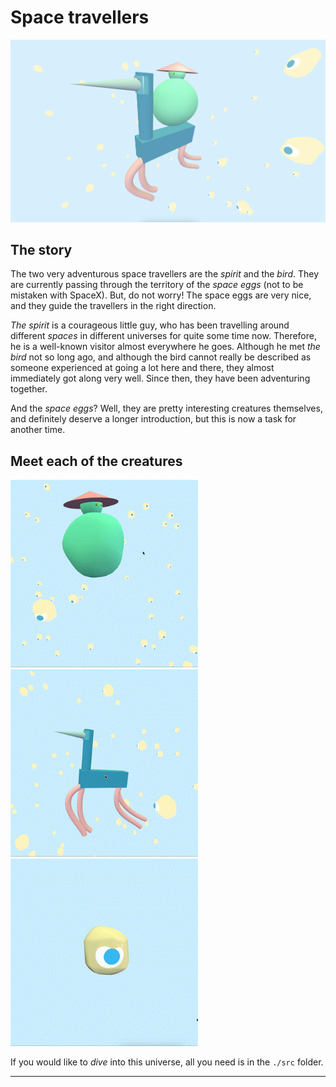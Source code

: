 # Space travellers

<img src="./img/space-travellers.png" width=900 />

## The story
The two very adventurous space travellers are the *spirit* and the *bird*. They are currently passing through the territory of the *space eggs* (not to be mistaken with SpaceX). But, do not worry! The space eggs are very nice, and they guide the travellers in the right direction.

*The spirit* is a courageous little guy, who has been travelling around different *spaces* in different universes for quite some time now. Therefore, he is a well-known visitor almost everywhere he goes. Although he met *the bird* not so long ago, and although the bird cannot really be described as someone experienced at going a lot here and there, they almost immediately got along very well. Since then, they have been adventuring together. 

And the *space eggs*? Well, they are pretty interesting creatures themselves, and definitely deserve a longer introduction, but this is now a task for another time.

## Meet each of the creatures

<img src="./img/spirit.gif" width=300 /> <img src="./img/bird.gif" width=300 /> <img src="./img/space-egg.gif" width=300 />


If you would like to *dive* into this universe, all you need is in the `./src` folder.

---
